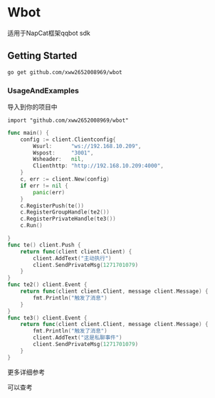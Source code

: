 # Wbot

适用于NapCat框架qqbot sdk

## Getting Started

```bash
go get github.com/xww2652008969/wbot
```

### UsageAndExamples

导入到你的项目中

```
import "github.com/xww2652008969/wbot"
```

```go
func main() {
	config := client.Clientconfig{
		Wsurl:      "ws://192.168.10.209",
		Wspost:     "3001",
		Wsheader:   nil,
		Clienthttp: "http://192.168.10.209:4000",
	}
	c, err := client.New(config)
	if err != nil {
		panic(err)
	}
	c.RegisterPush(te())
	c.RegisterGroupHandle(te2())
	c.RegisterPrivateHandle(te3())
	c.Run()

}
func te() client.Push {
	return func(client client.Client) {
		client.AddText("主动执行")
		client.SendPrivateMsg(1271701079)
	}
}
func te2() client.Event {
	return func(client client.Client, message client.Message) {
		fmt.Println("触发了消息")
	}
}
func te3() client.Event {
	return func(client client.Client, message client.Message) {
		fmt.Println("触发了消息")
		client.AddText("这是私聊事件")
		client.SendPrivateMsg(1271701079)
	}
}
```

更多详细参考

可以查考

[api]: https://apifox.com/apidoc/shared-c3bab595-b4a3-429b-a873-cbbe6b9a1f6a/5430207m0	"api"

